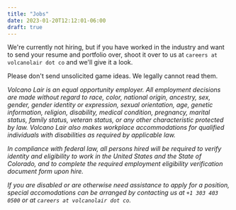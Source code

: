 ```yaml
---
title: "Jobs"
date: 2023-01-20T12:12:01-06:00
draft: true
---
```


We're currently not hiring, but if you have worked in the industry and want to send your resume and portfolio over, shoot it over to us at `careers at volcanolair dot co` and we'll give it a look.

Please don't send unsolicited game ideas. We legally cannot read them.

*Volcano Lair is an equal opportunity employer. All employment decisions are made without regard to race, color, national origin, ancestry, sex, gender, gender identity or expression, sexual orientation, age, genetic information, religion, disability, medical condition, pregnancy, marital status, family status, veteran status, or any other characteristic protected by law. Volcano Lair also makes workplace accommodations for qualified individuals with disabilities as required by applicable law.*

*In compliance with federal law, all persons hired will be required to verify identity and eligibility to work in the United States and the State of Colorado, and to complete the required employment eligibility verification document form upon hire.*

*If you are disabled or are otherwise need assistance to apply for a position, special accomodations can be arranged by contacting us at `+1 303 403 0500` or at `careers at volcanolair dot co`.*